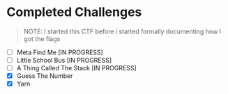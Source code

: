 # Completed Challenges

> NOTE: I started this CTF before i started formally documenting how I got the flags

- [ ] Meta Find Me [IN PROGRESS]
- [ ] Little School Bus [IN PROGRESS]
- [ ] A Thing Called The Stack [IN PROGRESS]
- [x] Guess The Number
- [x] Yarn
